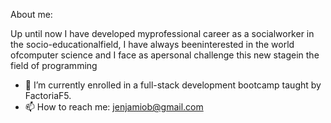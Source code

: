 About me:

Up until now I have developed myprofessional career as a socialworker in the socio-educationalfield, I have always beeninterested in the world ofcomputer science and I face as apersonal challenge this new stagein the field of programming

- 🌱 I’m currently enrolled in a full-stack development bootcamp taught by FactoriaF5.
- 📫 How to reach me: jenjamiob@gmail.com

